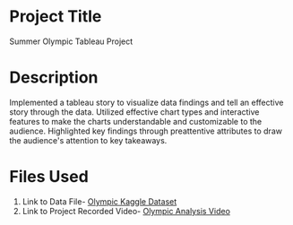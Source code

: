 # Project Title 
Summer Olympic Tableau Project

# Description 
Implemented a tableau story to visualize data findings and tell an effective story through the data. Utilized effective chart types and interactive features to make the charts understandable and customizable to the audience. Highlighted key findings through preattentive attributes to draw the audience's attention to key takeaways.

# Files Used 
1. Link to Data File- [Olympic Kaggle Dataset](https://www.kaggle.com/datasets/heesoo37/120-years-of-olympic-history-athletes-and-results)
2. Link to Project Recorded Video- [Olympic Analysis Video](https://www.youtube.com/watch?v=5vuV9flydFs) 

